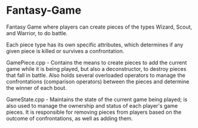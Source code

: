 # Fantasy-Game
Fantasy Game where players can create pieces of the types Wizard, Scout, and Warrior, to do battle.

Each piece type has its own specific attributes, which determines if any given piece is killed or survives a confrontation.

GamePiece.cpp - Contains the means to create pieces to add the current game while it is being played, but also a deconstructor, to destroy pieces that fall in battle. Also holds several overloaded operators to manage the confrontations (comparison operators) between the pieces and determine the winner of each bout.

GameState.cpp - Maintains the state of the current game being played; is also used to manage the ownership and status of each player's game pieces. It is responsible for removing pieces from players based on the outcome of confrontations, as well as adding them.
